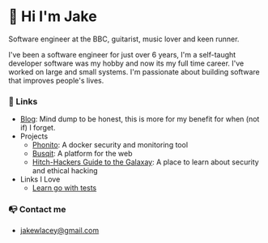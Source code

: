 # 👋 Hi I'm Jake

Software engineer at the BBC, guitarist, music lover and keen runner. 

I've been a software engineer for just over 6 years, I'm a self-taught developer software was my hobby and now its my full time career. I've worked on large and small systems. I'm passionate about building software that improves people's lives.

### 🔗 Links
- [Blog](https://jakelacey2012.github.io/blog/): Mind dump to be honest, this is more for my benefit for when (not if) I forget.
- Projects
  - [Phonito](https://phonito.io): A docker security and monitoring tool
  - [Busqit](https://github.com/Busqit): A platform for the web
  - [Hitch-Hackers Guide to the Galaxay](https://jakelacey2012.github.io/hackers-guide-to-the-galaxy/): A place to learn about security and ethical hacking
- Links I Love
  - [Learn go with tests](https://github.com/quii/learn-go-with-tests)

### 📭 Contact me
- jakewlacey@gmail.com
